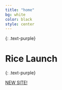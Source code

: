 ```yaml
---
title: "home"
bg: white
color: black
style: center
---
```


{: .text-purple}

<span class="fa-stack subtlecircle" style="font-size:100px; background:rgba(255,166,0,0.1)">
  <i class="fa fa-circle fa-stack-2x text-white"></i>
  <i class="fa fa-rocket fa-stack-1x text-red"></i>
</span>

# Rice Launch
{: .text-purple}

<span id="forkongithub">
  <a href="{{ site.source_link }}" class="bg-blue">
    NEW SITE!
  </a>
</span>

